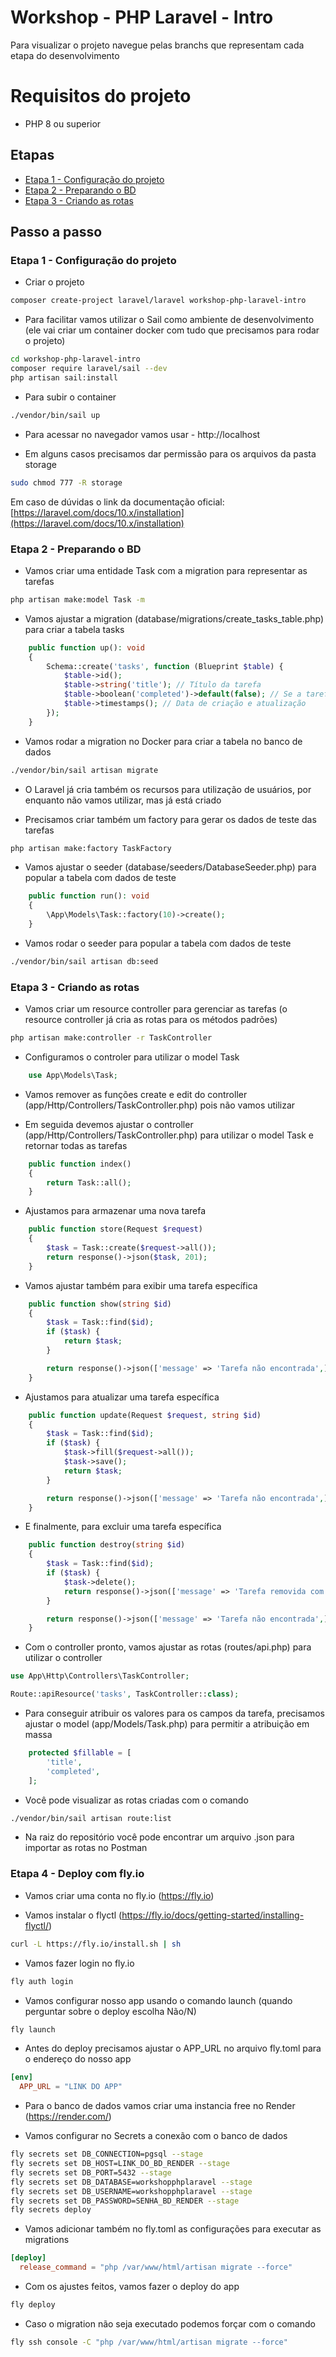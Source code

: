 # Workshop - PHP Laravel - Intro
Para visualizar o projeto navegue pelas branchs que representam cada etapa do desenvolvimento

# Requisitos do projeto
- PHP 8 ou superior

## Etapas

- [Etapa 1 - Configuração do projeto](https://github.com/felipez3r0/workshop-php-laravel-intro/tree/etapa1-configuracao)
- [Etapa 2 - Preparando o BD](https://github.com/felipez3r0/workshop-php-laravel-intro/tree/etapa2-preparando-o-bd)
- [Etapa 3 - Criando as rotas](https://github.com/felipez3r0/workshop-php-laravel-intro/tree/etapa3-criando-rotas)

## Passo a passo

### Etapa 1 - Configuração do projeto

- Criar o projeto
```bash
composer create-project laravel/laravel workshop-php-laravel-intro
```

- Para facilitar vamos utilizar o Sail como ambiente de desenvolvimento (ele vai criar um container docker com tudo que precisamos para rodar o projeto)
```bash
cd workshop-php-laravel-intro
composer require laravel/sail --dev
php artisan sail:install
```

- Para subir o container
```bash
./vendor/bin/sail up
```

- Para acessar no navegador vamos usar - http://localhost

- Em alguns casos precisamos dar permissão para os arquivos da pasta storage
```bash
sudo chmod 777 -R storage
```

Em caso de dúvidas o link da documentação oficial: [https://laravel.com/docs/10.x/installation](https://laravel.com/docs/10.x/installation)

### Etapa 2 - Preparando o BD

- Vamos criar uma entidade Task com a migration para representar as tarefas
```bash
php artisan make:model Task -m
```

- Vamos ajustar a migration (database/migrations/create_tasks_table.php) para criar a tabela tasks
```php
    public function up(): void
    {
        Schema::create('tasks', function (Blueprint $table) {
            $table->id();
            $table->string('title'); // Título da tarefa
            $table->boolean('completed')->default(false); // Se a tarefa foi concluída
            $table->timestamps(); // Data de criação e atualização
        });
    }
```

- Vamos rodar a migration no Docker para criar a tabela no banco de dados
```bash
./vendor/bin/sail artisan migrate
```

- O Laravel já cria também os recursos para utilização de usuários, por enquanto não vamos utilizar, mas já está criado

- Precisamos criar também um factory para gerar os dados de teste das tarefas
```bash
php artisan make:factory TaskFactory
```

- Vamos ajustar o seeder (database/seeders/DatabaseSeeder.php) para popular a tabela com dados de teste
```php
    public function run(): void
    {
        \App\Models\Task::factory(10)->create();
    }
```

- Vamos rodar o seeder para popular a tabela com dados de teste
```bash
./vendor/bin/sail artisan db:seed
```

### Etapa 3 - Criando as rotas

- Vamos criar um resource controller para gerenciar as tarefas (o resource controller já cria as rotas para os métodos padrões)
```bash
php artisan make:controller -r TaskController
```

- Configuramos o controler para utilizar o model Task
```php
    use App\Models\Task;
```

- Vamos remover as funções create e edit do controller (app/Http/Controllers/TaskController.php) pois não vamos utilizar

- Em seguida devemos ajustar o controller (app/Http/Controllers/TaskController.php) para utilizar o model Task e retornar todas as tarefas
```php
    public function index()
    {
        return Task::all();
    }
```

- Ajustamos para armazenar uma nova tarefa
```php
    public function store(Request $request)
    {
        $task = Task::create($request->all());
        return response()->json($task, 201);
    }
```

- Vamos ajustar também para exibir uma tarefa específica
```php
    public function show(string $id)
    {
        $task = Task::find($id);
        if ($task) {
            return $task;
        }

        return response()->json(['message' => 'Tarefa não encontrada',], 404);
    }
```

- Ajustamos para atualizar uma tarefa específica
```php
    public function update(Request $request, string $id)
    {
        $task = Task::find($id);
        if ($task) {
            $task->fill($request->all());
            $task->save();
            return $task;
        }

        return response()->json(['message' => 'Tarefa não encontrada',], 404);
    }
```

- E finalmente, para excluir uma tarefa específica
```php
    public function destroy(string $id)
    {
        $task = Task::find($id);
        if ($task) {
            $task->delete();
            return response()->json(['message' => 'Tarefa removida com sucesso',], 200);
        }

        return response()->json(['message' => 'Tarefa não encontrada',], 404);
    }
```

- Com o controller pronto, vamos ajustar as rotas (routes/api.php) para utilizar o controller
```php
use App\Http\Controllers\TaskController;

Route::apiResource('tasks', TaskController::class);
```

- Para conseguir atribuir os valores para os campos da tarefa, precisamos ajustar o model (app/Models/Task.php) para permitir a atribuição em massa
```php
    protected $fillable = [
        'title',
        'completed',
    ];
```

- Você pode visualizar as rotas criadas com o comando
```bash
./vendor/bin/sail artisan route:list
```

- Na raiz do repositório você pode encontrar um arquivo .json para importar as rotas no Postman


### Etapa 4 - Deploy com fly.io

- Vamos criar uma conta no fly.io (https://fly.io)

- Vamos instalar o flyctl (https://fly.io/docs/getting-started/installing-flyctl/)
```bash
curl -L https://fly.io/install.sh | sh
```

- Vamos fazer login no fly.io
```bash
fly auth login
```

- Vamos configurar nosso app usando o comando launch (quando perguntar sobre o deploy escolha Não/N)
```bash
fly launch
```

- Antes do deploy precisamos ajustar o APP_URL no arquivo fly.toml para o endereço do nosso app
```toml
[env]
  APP_URL = "LINK DO APP"
```

- Para o banco de dados vamos criar uma instancia free no Render (https://render.com/)

- Vamos configurar no Secrets a conexão com o banco de dados
```bash
fly secrets set DB_CONNECTION=pgsql --stage
fly secrets set DB_HOST=LINK_DO_BD_RENDER --stage
fly secrets set DB_PORT=5432 --stage
fly secrets set DB_DATABASE=workshopphplaravel --stage
fly secrets set DB_USERNAME=workshopphplaravel --stage
fly secrets set DB_PASSWORD=SENHA_BD_RENDER --stage
fly secrets deploy
```

- Vamos adicionar também no fly.toml as configurações para executar as migrations
```toml
[deploy]
  release_command = "php /var/www/html/artisan migrate --force"
```

- Com os ajustes feitos, vamos fazer o deploy do app
```bash
fly deploy
```

- Caso o migration não seja executado podemos forçar com o comando
```bash
fly ssh console -C "php /var/www/html/artisan migrate --force"
```